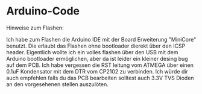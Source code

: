 # Arduino-Code

Hinweise zum Flashen:

Ich habe zum Flashen die Arduino IDE mit der Board Erweiterung 
"MiniCore" benutzt. Die erlaubt das Flashen ohne bootloader dierekt über 
den ICSP header. Eigentlich wollte ich ein volles flashen über den USB 
mit dem Arduino bootloader ermöglichen, aber da ist leider ein kleiner 
desing bug auf dem PCB.
Ich habe vergessen die RST leitung vom ATMEGA über einen 0.1uF 
Kondensator mit dem DTR vom CP2102 zu verbinden. Ich würde dir auch 
empfehlen falls du das PCB bearbeiten solltest auch 3.3V TVS Dioden an 
den vorgesehenen stellen auszulöten.
